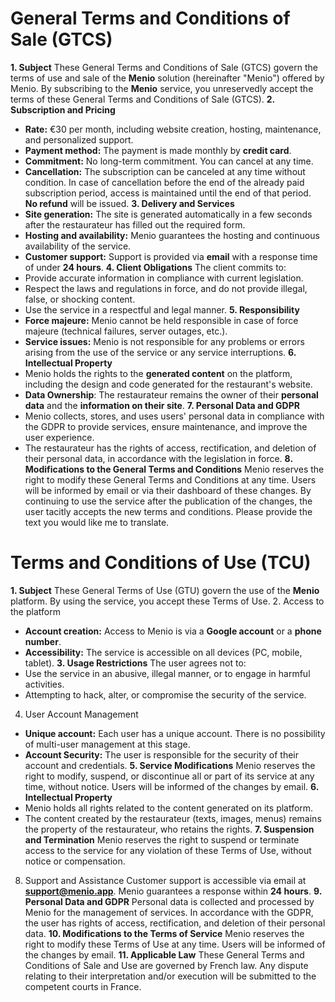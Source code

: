 # General Terms and Conditions of Sale (GTCS)

**1. Subject**
These General Terms and Conditions of Sale (GTCS) govern the terms of use and sale of the **Menio** solution (hereinafter "Menio") offered by Menio. By subscribing to the **Menio** service, you unreservedly accept the terms of these General Terms and Conditions of Sale (GTCS).
**2. Subscription and Pricing**

- **Rate:** €30 per month, including website creation, hosting, maintenance, and personalized support.
- **Payment method:** The payment is made monthly by **credit card**.
- **Commitment:** No long-term commitment. You can cancel at any time.
- **Cancellation:** The subscription can be canceled at any time without condition. In case of cancellation before the end of the already paid subscription period, access is maintained until the end of that period. **No refund** will be issued.
  **3. Delivery and Services**
- **Site generation:** The site is generated automatically in a few seconds after the restaurateur has filled out the required form.
- **Hosting and availability:** Menio guarantees the hosting and continuous availability of the service.
- **Customer support:** Support is provided via **email** with a response time of under **24 hours**.
  **4. Client Obligations**
  The client commits to:
- Provide accurate information in compliance with current legislation.
- Respect the laws and regulations in force, and do not provide illegal, false, or shocking content.
- Use the service in a respectful and legal manner.
  **5. Responsibility**
- **Force majeure:** Menio cannot be held responsible in case of force majeure (technical failures, server outages, etc.).
- **Service issues:** Menio is not responsible for any problems or errors arising from the use of the service or any service interruptions.
  **6. Intellectual Property**
- Menio holds the rights to the **generated content** on the platform, including the design and code generated for the restaurant's website.
- **Data Ownership**: The restaurateur remains the owner of their **personal data** and the **information on their site**.
  **7. Personal Data and GDPR**
- Menio collects, stores, and uses users' personal data in compliance with the GDPR to provide services, ensure maintenance, and improve the user experience.
- The restaurateur has the rights of access, rectification, and deletion of their personal data, in accordance with the legislation in force.
  **8. Modifications to the General Terms and Conditions**
  Menio reserves the right to modify these General Terms and Conditions at any time. Users will be informed by email or via their dashboard of these changes. By continuing to use the service after the publication of the changes, the user tacitly accepts the new terms and conditions.
  Please provide the text you would like me to translate.

# Terms and Conditions of Use (TCU)

**1. Subject**
These General Terms of Use (GTU) govern the use of the **Menio** platform. By using the service, you accept these Terms of Use. 2. Access to the platform

- **Account creation:** Access to Menio is via a **Google account** or a **phone number**.
- **Accessibility:** The service is accessible on all devices (PC, mobile, tablet).
  **3. Usage Restrictions**
  The user agrees not to:
- Use the service in an abusive, illegal manner, or to engage in harmful activities.
- Attempting to hack, alter, or compromise the security of the service.

4. User Account Management

- **Unique account:** Each user has a unique account. There is no possibility of multi-user management at this stage.
- **Account Security:** The user is responsible for the security of their account and credentials.
  **5. Service Modifications**
  Menio reserves the right to modify, suspend, or discontinue all or part of its service at any time, without notice. Users will be informed of the changes by email.
  **6. Intellectual Property**
- Menio holds all rights related to the content generated on its platform.
- The content created by the restaurateur (texts, images, menus) remains the property of the restaurateur, who retains the rights.
  **7. Suspension and Termination**
  Menio reserves the right to suspend or terminate access to the service for any violation of these Terms of Use, without notice or compensation.

8. Support and Assistance
   Customer support is accessible via email at **<support@menio.app>**. Menio guarantees a response within **24 hours**.
   **9. Personal Data and GDPR**
   Personal data is collected and processed by Menio for the management of services. In accordance with the GDPR, the user has rights of access, rectification, and deletion of their personal data.
   **10. Modifications to the Terms of Service**
   Menio reserves the right to modify these Terms of Use at any time. Users will be informed of the changes by email.
   **11. Applicable Law**
   These General Terms and Conditions of Sale and Use are governed by French law. Any dispute relating to their interpretation and/or execution will be submitted to the competent courts in France.
